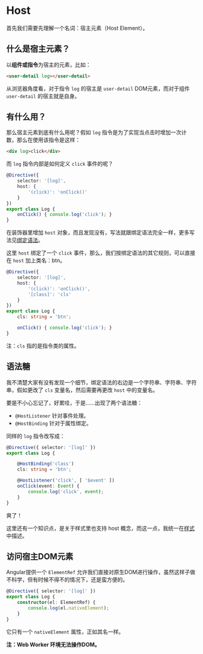 # Host

首先我们需要先理解一个名词：宿主元素（Host Element）。

## 什么是宿主元素？

以**组件或指令**为宿主的元素，比如：

```html
<user-detail log></user-detail>
```

从浏览器角度看，对于指令 `log` 的宿主是 `user-detail` DOM元素，而对于组件 `user-detail` 的宿主就是自身。

## 有什么用？

那么宿主元素到底有什么用呢？假如 `log` 指令是为了实现当点击时增加一次计数，那么在使用该指令是这样：

```html
<div log>click</div>
```

而 `log` 指令内部是如何定义 `click` 事件的呢？

```typescript
@Directive({
    selector: '[log]',
    host: {
        '(click)': 'onClick()'
    }
})
export class Log {
    onClick() { console.log('click'); }
}
```

在装饰器里增加 `host` 对象，而且发现没有，写法就跟绑定语法完全一样，更多写法见[绑定语法](../template/binding-syntax.md)。

这里 `host` 绑定了一个 `click` 事件，那么，我们按绑定语法的其它规则，可以直接在 `host` 加上类名：btn。

```typescript
@Directive({
    selector: '[log]',
    host: {
        '(click)': 'onClick()',
        '[class]': 'cls'
    }
})
export class Log {
    cls: string = 'btn';

    onClick() { console.log('click'); }
}
```

注：`cls` 指的是指令类的属性。

## 语法糖

我不清楚大家有没有发现一个细节，绑定语法的右边是一个字符串、字符串、字符串，假如更改了 `cls` 变量名，然后需要再更改 `host` 中的变量名。

要是不小心忘记了，好累哇，于是……出现了两个语法糖：

+ `@HostListener` 针对事件处理。
+ `@HostBinding` 针对于属性绑定。

同样的 `log` 指令改写成：

```typescript
@Directive({ selector: '[log]' })
export class Log {

    @HostBinding('class')
    cls: string = 'btn';

    @HostListener('click', [ '$event' ])
    onClick(event: Event) {
        console.log('click', event);
    }
}
```

爽了！

这里还有一个知识点，是关于样式里也支持 host 概念，而这一点，我统一在[样式](../styles.md)中描述。

## 访问宿主DOM元素

Angular提供一个 `ElementRef` 允许我们直接对原生DOM进行操作，虽然这样子做不科学，但有时候不得不的情况下，还是蛮方便的。

```typescript
@Directive({ selector: '[log]' })
export class Log {
    constructor(el: ElementRef) {
        console.log(el.nativeElement);
    }
}
```

它只有一个 `nativeElement` 属性，正如其名一样。

**注：Web Worker 环境无法操作DOM。**